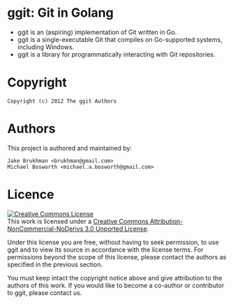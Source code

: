 # ggit: Git in Golang

* ggit is an (aspiring) implementation of Git written in Go.
* ggit is a single-executable Git that compiles on Go-supported systems, including Windows.
* ggit is a library for programmatically interacting with Git repositories.

# Copyright

    Copyright (c) 2012 The ggit Authors

# Authors

This project is authored and maintained by:

    Jake Brukhman <brukhman@gmail.com>
    Michael Bosworth <michael.a.bosworth@gmail.com>

# Licence

<a rel="license" href="http://creativecommons.org/licenses/by-nc-nd/3.0/deed.en_US"><img alt="Creative Commons License" style="border-width:0" src="http://i.creativecommons.org/l/by-nc-nd/3.0/88x31.png" /></a><br />This work is licensed under a <a rel="license" href="http://creativecommons.org/licenses/by-nc-nd/3.0/deed.en_US">Creative Commons Attribution-NonCommercial-NoDerivs 3.0 Unported License</a>.

Under this license you are free, without having to seek permission, to use ggit and to view its source in accordance with the license terms. For permissions beyond the scope of this license, please contact the authors as specified in the previous section.

You must keep intact the copyright notice above and give attribution to the authors of this work. If you would like to become a co-author or contributor to ggit, please contact us.